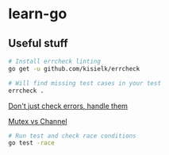 # learn-go

## Useful stuff

```sh
# Install errcheck linting
go get -u github.com/kisielk/errcheck

# Will find missing test cases in your test
errcheck .
```

[Don't just check errors, handle them](https://dave.cheney.net/2016/04/27/dont-just-check-errors-handle-them-gracefully)

[Mutex vs Channel](https://github.com/golang/go/wiki/MutexOrChannel)

```sh
# Run test and check race conditions
go test -race
```
